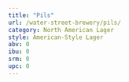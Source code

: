 ```yaml
---
title: "Pils"
url: /water-street-brewery/pils/
category: North American Lager
style: American-Style Lager
abv: 0
ibu: 0
srm: 0
upc: 0
---
```


